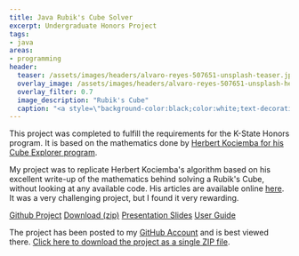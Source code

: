 ```yaml
---
title: Java Rubik's Cube Solver
excerpt: Undergraduate Honors Project
tags:
- java
areas:
- programming
header:
  teaser: /assets/images/headers/alvaro-reyes-507651-unsplash-teaser.jpg
  overlay_image: /assets/images/headers/alvaro-reyes-507651-unsplash-header.jpg
  overlay_filter: 0.7
  image_description: "Rubik's Cube"
  caption: "<a style=\"background-color:black;color:white;text-decoration:none;padding:4px 6px;font-family:-apple-system, BlinkMacSystemFont, &quot;San Francisco&quot;, &quot;Helvetica Neue&quot;, Helvetica, Ubuntu, Roboto, Noto, &quot;Segoe UI&quot;, Arial, sans-serif;font-size:12px;font-weight:bold;line-height:1.2;display:inline-block;border-radius:3px\" href=\"https://unsplash.com/@alvaroreyes?utm_medium=referral&amp;utm_campaign=photographer-credit&amp;utm_content=creditBadge\" target=\"_blank\" rel=\"noopener noreferrer\" title=\"Download free do whatever you want high-resolution photos from Alvaro Reyes\"><span style=\"display:inline-block;padding:2px 3px\"><svg xmlns=\"http://www.w3.org/2000/svg\" style=\"height:12px;width:auto;position:relative;vertical-align:middle;top:-2px;fill:white\" viewBox=\"0 0 32 32\"><title>unsplash-logo</title><path d=\"M10 9V0h12v9H10zm12 5h10v18H0V14h10v9h12v-9z\"></path></svg></span><span style=\"display:inline-block;padding:2px 3px\">Alvaro Reyes</span></a>"
---
```


<p>This project was completed to fulfill the requirements for the K-State Honors program. It is based on the mathematics done by <a href="http://kociemba.org/cube.htm">Herbert Kociemba for his Cube Explorer program</a>.</p>

<p>My project was to replicate Herbert Kociemba's algorithm based on his excellent write-up of the mathematics behind solving a Rubik's Cube, without looking at any available code. His articles are available online <a href="http://kociemba.org/cube.htm">here</a>. It was a very challenging project, but I found it very rewarding.</p>

[Github Project](https://github.com/russfeld/rubiksolver)
[Download (zip)](https://github.com/russfeld/rubiksolver/archive/master.zip)
[Presentation Slides](presentation.pdf)
[User Guide](guide.pdf)

<p>The project has been posted to my <a href="https://github.com/russfeld/rubiksolver">GitHub Account</a> and is best viewed there. <a href="https://github.com/russfeld/rubiksolver/archive/master.zip">Click here to download the project as a single ZIP file</a>.</p>
